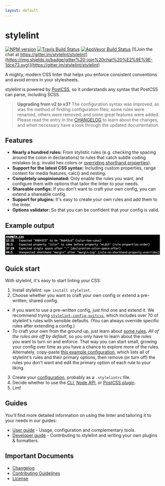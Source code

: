 ```yaml
---
layout: default
---
```


# stylelint

[![NPM version](http://img.shields.io/npm/v/stylelint.svg)](https://www.npmjs.org/package/stylelint) [![Travis Build Status](https://img.shields.io/travis/stylelint/stylelint/master.svg?label=unix%20build)](https://travis-ci.org/stylelint/stylelint) [![AppVeyor Build Status](https://img.shields.io/appveyor/ci/stylelint/stylelint/master.svg?label=windows%20build)](https://ci.appveyor.com/project/stylelint/stylelint) [![Join the chat at https://gitter.im/stylelint/stylelint](https://img.shields.io/badge/gitter%20-join%20chat%20%E2%9E%9E-1dce73.svg)](https://gitter.im/stylelint/stylelint)

A mighty, modern CSS linter that helps you enforce consistent conventions and avoid errors in your stylesheets.

stylelint is powered by [PostCSS](https://github.com/postcss/postcss), so it understands any syntax that PostCSS
can parse, including SCSS.

> **Upgrading from v2 to v3?** The configuration syntax was improved, as was the method of finding configuration files; some rules were renamed, others were removed; and some great features were added. Please read the entry in the [CHANGELOG](CHANGELOG) to learn about the changes,
and when necessary have a look through the updated documentation.

## Features

* **Nearly a hundred rules:** From stylistic rules (e.g. checking the spacing around the colon in declarations) to rules that catch subtle coding mistakes (e.g. invalid hex colors or [overriding shorthand properties](https://developer.mozilla.org/en-US/docs/Web/CSS/Shorthand_properties#Tricky_edge_cases)).
* **Support for the latest CSS syntax:** Including custom properties, range context for media features, calc() and nesting.
* **Completely unopinionated:** Only enable the rules you want, and configure them with options that tailor the linter to your needs.
* **Shareable configs:** If you don't want to craft your own config, you can extend a shareable config.
* **Support for plugins:** It's easy to create your own rules and add them to the linter.
* **Options validator:** So that you can be confident that your config is valid.

## Example output

![Example](example.png?raw=true)

## Quick start

With stylelint, it's easy to start linting your CSS:

1. Install stylelint: `npm install stylelint`.
2. Choose whether you want to craft your own config or extend a pre-written, shared config.
  * If you want to use a pre-written config, just find one and extend it. We recommend trying [`stylelint-config-suitcss`](https://github.com/stylelint/stylelint-config-suitcss), which includes over 70 of stylelint's rules with sensible defaults. (You can always override specific rules after extending a config.)
  * To craft your own from the ground up, just learn about [some rules](/docs/user-guide/rules). _All of the rules are off by default_, so you only have to learn about the rules you want to turn on and enforce. That way you can start small, growing your config over time as you have a chance to explore more of the rules. Alternately, copy-paste [this example configuration](/docs/user-guide/rules.json), which lists all of stylelint's rules and their primary options, then remove (or turn off) the rules you don't want and edit the primary option of each rule to your liking.
3. Create your [configuration](/docs/user-guide/configuration), probably as a `.stylelintrc` file.
4. Decide whether to use the [CLI](/docs/user-guide/cli), [Node API](/docs/user-guide/node-api), or [PostCSS plugin](/docs/user-guide/postcss-plugin).
5. Lint!

## Guides

You'll find more detailed information on using the linter and tailoring it to your needs in our guides:

* [User guide](docs/user-guide) - Usage, configuration and complementary tools.
* [Developer guide](docs/developer-guide) - Contributing to stylelint and writing your own plugins & formatters.

## Important Documents

- [Changelog](CHANGELOG)
- [Contributing Guidelines](CONTRIBUTING)
- [License](LICENSE)
